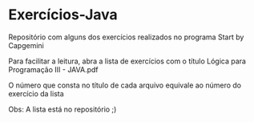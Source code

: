 # Exercícios-Java
Repositório com alguns dos exercícios realizados no programa Start by Capgemini

Para facilitar a leitura, abra a lista de exercícios com o título Lógica para Programação III - JAVA.pdf

O número que consta no título de cada arquivo equivale ao número do exercício da lista

Obs: A lista está no repositório ;)

